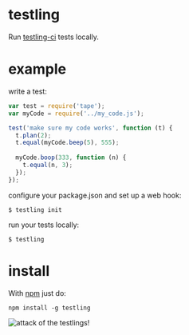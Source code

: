 # testling

Run [testling-ci](http://ci.testling.com) tests locally.

# example

write a test:

``` js
var test = require('tape');
var myCode = require('../my_code.js');

test('make sure my code works', function (t) {
  t.plan(2);
  t.equal(myCode.beep(5), 555);
  
  myCode.boop(333, function (n) {
    t.equal(n, 3);
  });
});
```

configure your package.json and set up a web hook:

```
$ testling init
```

run your tests locally:

```
$ testling
```


# install

With [npm](http://npmjs.org) just do:

```
npm install -g testling
```

![attack of the testlings!](http://substack.net/images/browsers/war_of_the_browsers.png)
